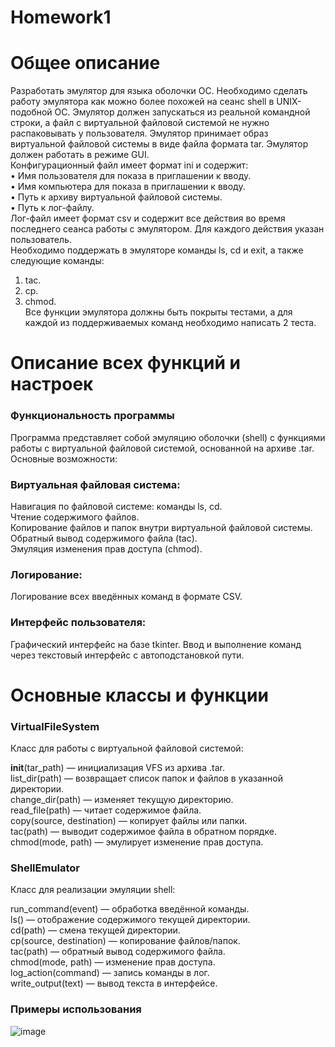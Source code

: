 # Homework1
# Общее описание  
Разработать эмулятор для языка оболочки ОС. Необходимо сделать работу 
эмулятора как можно более похожей на сеанс shell в UNIX-подобной ОС. 
Эмулятор должен запускаться из реальной командной строки, а файл с 
виртуальной файловой системой не нужно распаковывать у пользователя. 
Эмулятор принимает образ виртуальной файловой системы в виде файла формата 
tar. Эмулятор должен работать в режиме GUI.  
Конфигурационный файл имеет формат ini и содержит:  
• Имя пользователя для показа в приглашении к вводу.  
• Имя компьютера для показа в приглашении к вводу.  
• Путь к архиву виртуальной файловой системы.  
• Путь к лог-файлу.  
Лог-файл имеет формат csv и содержит все действия во время последнего 
сеанса работы с эмулятором. Для каждого действия указан пользователь.  
Необходимо поддержать в эмуляторе команды ls, cd и exit, а также 
следующие команды:  
1. tac.  
2. cp.  
3. chmod.  
Все функции эмулятора должны быть покрыты тестами, а для каждой из 
поддерживаемых команд необходимо написать 2 теста.
# Описание всех функций и настроек
### Функциональность программы  
Программа представляет собой эмуляцию оболочки (shell) с функциями работы с виртуальной файловой системой, основанной на архиве .tar.   Основные возможности:

### Виртуальная файловая система:

Навигация по файловой системе: команды ls, cd.  
Чтение содержимого файлов.  
Копирование файлов и папок внутри виртуальной файловой системы.  
Обратный вывод содержимого файла (tac).  
Эмуляция изменения прав доступа (chmod).  

### Логирование:
Логирование всех введённых команд в формате CSV.

### Интерфейс пользователя:
Графический интерфейс на базе tkinter.
Ввод и выполнение команд через текстовый интерфейс с автоподстановкой пути.

# Основные классы и функции

### VirtualFileSystem
Класс для работы с виртуальной файловой системой:  

__init__(tar_path) — инициализация VFS из архива .tar.  
list_dir(path) — возвращает список папок и файлов в указанной директории.  
change_dir(path) — изменяет текущую директорию.  
read_file(path) — читает содержимое файла.  
copy(source, destination) — копирует файлы или папки.  
tac(path) — выводит содержимое файла в обратном порядке.  
chmod(mode, path) — эмулирует изменение прав доступа.  

### ShellEmulator  
Класс для реализации эмуляции shell:  

run_command(event) — обработка введённой команды.  
ls() — отображение содержимого текущей директории.  
cd(path) — смена текущей директории.  
cp(source, destination) — копирование файлов/папок.  
tac(path) — обратный вывод содержимого файла.  
chmod(mode, path) — изменение прав доступа.  
log_action(command) — запись команды в лог.  
write_output(text) — вывод текста в интерфейсе.  

### Примеры использования
![image](https://github.com/user-attachments/assets/fa650f00-9083-471e-8cae-cd868ff58a4f)

